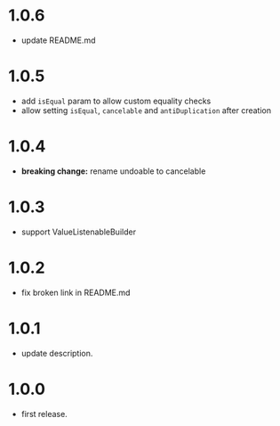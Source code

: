 # 1.0.6
- update README.md

# 1.0.5
- add `isEqual` param to allow custom equality checks
- allow setting `isEqual`, `cancelable` and `antiDuplication` after creation

# 1.0.4
- **breaking change:** rename undoable to cancelable

# 1.0.3
- support ValueListenableBuilder

# 1.0.2
- fix broken link in README.md

# 1.0.1
- update description.

# 1.0.0
- first release.